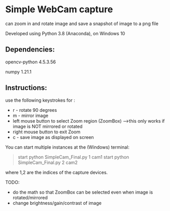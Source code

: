   # Simple WebCam capture
  can zoom in and rotate image
  and save a snapshot of image to a png file

  Developed using Python 3.8 (Anaconda), on Windows 10

  ## Dependencies: 
opencv-python     4.5.3.56

numpy             1.21.1


## Instructions: 
use the following keystrokes for :
- r - rotate 90 degrees 
- m - mirror image  
- left mouse button to select Zoom region (ZoomBox) 
  -->this only works if image is NOT mirrored or rotated
- right mouse button to exit Zoom
- c - save image as displayed on screen

You can start multiple instances at the (Windows) terminal:
> start python SimpleCam_Final.py 1 cam1
> start python SimpleCam_Final.py 2 cam2

where 1,2 are the indices of the capture devices.

TODO:
- do the math so that ZoomBox can be selected even when image is rotated/mirrored
- change brightness/gain/contrast of image
